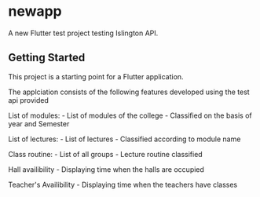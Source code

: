 # newapp

A new Flutter test project testing Islington API.

## Getting Started

This project is a starting point for a Flutter application.

The applciation consists of the following features developed using the test api provided

List of modules: 
	- List of modules of the college 
	- Classified on the basis of year and Semester 

List of lectures:
	- List of lectures 
	- Classified according to module name 

Class routine:
	- List of all groups 
	- Lecture routine classified

Hall availibility 
	- Displaying time when the halls are occupied

Teacher's Availibility
	- Displaying time when the teachers have classes
